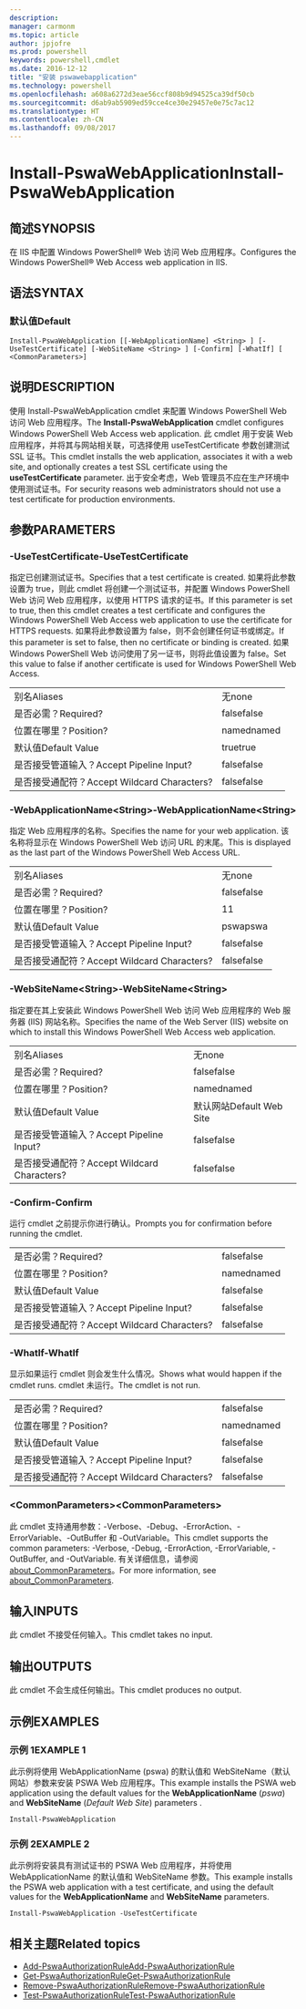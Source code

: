 ```yaml
---
description: 
manager: carmonm
ms.topic: article
author: jpjofre
ms.prod: powershell
keywords: powershell,cmdlet
ms.date: 2016-12-12
title: "安装 pswawebapplication"
ms.technology: powershell
ms.openlocfilehash: a608a6272d3eae56ccf808b9d94525ca39df50cb
ms.sourcegitcommit: d6ab9ab5909ed59cce4ce30e29457e0e75c7ac12
ms.translationtype: HT
ms.contentlocale: zh-CN
ms.lasthandoff: 09/08/2017
---
```

# <a name="install-pswawebapplication"></a><span data-ttu-id="dc5dc-103">Install-PswaWebApplication</span><span class="sxs-lookup"><span data-stu-id="dc5dc-103">Install-PswaWebApplication</span></span>

## <a name="synopsis"></a><span data-ttu-id="dc5dc-104">简述</span><span class="sxs-lookup"><span data-stu-id="dc5dc-104">SYNOPSIS</span></span>

<span data-ttu-id="dc5dc-105">在 IIS 中配置 Windows PowerShell® Web 访问 Web 应用程序。</span><span class="sxs-lookup"><span data-stu-id="dc5dc-105">Configures the Windows PowerShell® Web Access web application in IIS.</span></span>

## <a name="syntax"></a><span data-ttu-id="dc5dc-106">语法</span><span class="sxs-lookup"><span data-stu-id="dc5dc-106">SYNTAX</span></span>

### <a name="default"></a><span data-ttu-id="dc5dc-107">默认值</span><span class="sxs-lookup"><span data-stu-id="dc5dc-107">Default</span></span>
```
Install-PswaWebApplication [[-WebApplicationName] <String> ] [-UseTestCertificate] [-WebSiteName <String> ] [-Confirm] [-WhatIf] [ <CommonParameters>]
```

## <a name="description"></a><span data-ttu-id="dc5dc-108">说明</span><span class="sxs-lookup"><span data-stu-id="dc5dc-108">DESCRIPTION</span></span>

<span data-ttu-id="dc5dc-109">使用 Install-PswaWebApplication cmdlet 来配置 Windows PowerShell Web 访问 Web 应用程序。</span><span class="sxs-lookup"><span data-stu-id="dc5dc-109">The **Install-PswaWebApplication** cmdlet configures Windows PowerShell Web Access web application.</span></span> <span data-ttu-id="dc5dc-110">此 cmdlet 用于安装 Web 应用程序，并将其与网站相关联，可选择使用 useTestCertificate 参数创建测试 SSL 证书。</span><span class="sxs-lookup"><span data-stu-id="dc5dc-110">This cmdlet installs the web application, associates it with a web site, and optionally creates a test SSL certificate using the **useTestCertificate** parameter.</span></span> <span data-ttu-id="dc5dc-111">出于安全考虑，Web 管理员不应在生产环境中使用测试证书。</span><span class="sxs-lookup"><span data-stu-id="dc5dc-111">For security reasons web administrators should not use a test certificate for production environments.</span></span>

## <a name="parameters"></a><span data-ttu-id="dc5dc-112">参数</span><span class="sxs-lookup"><span data-stu-id="dc5dc-112">PARAMETERS</span></span>

### <a name="-usetestcertificate"></a><span data-ttu-id="dc5dc-113">-UseTestCertificate</span><span class="sxs-lookup"><span data-stu-id="dc5dc-113">-UseTestCertificate</span></span>

<span data-ttu-id="dc5dc-114">指定已创建测试证书。</span><span class="sxs-lookup"><span data-stu-id="dc5dc-114">Specifies that a test certificate is created.</span></span> <span data-ttu-id="dc5dc-115">如果将此参数设置为 true，则此 cmdlet 将创建一个测试证书，并配置 Windows PowerShell Web 访问 Web 应用程序，以使用 HTTPS 请求的证书。</span><span class="sxs-lookup"><span data-stu-id="dc5dc-115">If this parameter is set to true, then this cmdlet creates a test certificate and configures the Windows PowerShell Web Access web application to use the certificate for HTTPS requests.</span></span> <span data-ttu-id="dc5dc-116">如果将此参数设置为 false，则不会创建任何证书或绑定。</span><span class="sxs-lookup"><span data-stu-id="dc5dc-116">If this parameter is set to false, then no certificate or binding is created.</span></span> <span data-ttu-id="dc5dc-117">如果 Windows PowerShell Web 访问使用了另一证书，则将此值设置为 false。</span><span class="sxs-lookup"><span data-stu-id="dc5dc-117">Set this value to false if another certificate is used for Windows PowerShell Web Access.</span></span>

|||  
|-|-|
| <span data-ttu-id="dc5dc-118">别名</span><span class="sxs-lookup"><span data-stu-id="dc5dc-118">Aliases</span></span>                              | <span data-ttu-id="dc5dc-119">无</span><span class="sxs-lookup"><span data-stu-id="dc5dc-119">none</span></span>                                 |
| <span data-ttu-id="dc5dc-120">是否必需？</span><span class="sxs-lookup"><span data-stu-id="dc5dc-120">Required?</span></span>                            | <span data-ttu-id="dc5dc-121">false</span><span class="sxs-lookup"><span data-stu-id="dc5dc-121">false</span></span>                                |
| <span data-ttu-id="dc5dc-122">位置在哪里？</span><span class="sxs-lookup"><span data-stu-id="dc5dc-122">Position?</span></span>                            | <span data-ttu-id="dc5dc-123">named</span><span class="sxs-lookup"><span data-stu-id="dc5dc-123">named</span></span>                                |
| <span data-ttu-id="dc5dc-124">默认值</span><span class="sxs-lookup"><span data-stu-id="dc5dc-124">Default Value</span></span>                        | <span data-ttu-id="dc5dc-125">true</span><span class="sxs-lookup"><span data-stu-id="dc5dc-125">true</span></span>                                 |
| <span data-ttu-id="dc5dc-126">是否接受管道输入？</span><span class="sxs-lookup"><span data-stu-id="dc5dc-126">Accept Pipeline Input?</span></span>               | <span data-ttu-id="dc5dc-127">false</span><span class="sxs-lookup"><span data-stu-id="dc5dc-127">false</span></span>                                |
| <span data-ttu-id="dc5dc-128">是否接受通配符？</span><span class="sxs-lookup"><span data-stu-id="dc5dc-128">Accept Wildcard Characters?</span></span>          | <span data-ttu-id="dc5dc-129">false</span><span class="sxs-lookup"><span data-stu-id="dc5dc-129">false</span></span>                                |

### <a name="-webapplicationnameltstringgt"></a><span data-ttu-id="dc5dc-130">-WebApplicationName&lt;String&gt;</span><span class="sxs-lookup"><span data-stu-id="dc5dc-130">-WebApplicationName&lt;String&gt;</span></span>

<span data-ttu-id="dc5dc-131">指定 Web 应用程序的名称。</span><span class="sxs-lookup"><span data-stu-id="dc5dc-131">Specifies the name for your web application.</span></span> <span data-ttu-id="dc5dc-132">该名称将显示在 Windows PowerShell Web 访问 URL 的末尾。</span><span class="sxs-lookup"><span data-stu-id="dc5dc-132">This is displayed as the last part of the Windows PowerShell Web Access URL.</span></span>

|||  
|-|-|
| <span data-ttu-id="dc5dc-133">别名</span><span class="sxs-lookup"><span data-stu-id="dc5dc-133">Aliases</span></span>                              | <span data-ttu-id="dc5dc-134">无</span><span class="sxs-lookup"><span data-stu-id="dc5dc-134">none</span></span>                                 |
| <span data-ttu-id="dc5dc-135">是否必需？</span><span class="sxs-lookup"><span data-stu-id="dc5dc-135">Required?</span></span>                            | <span data-ttu-id="dc5dc-136">false</span><span class="sxs-lookup"><span data-stu-id="dc5dc-136">false</span></span>                                |
| <span data-ttu-id="dc5dc-137">位置在哪里？</span><span class="sxs-lookup"><span data-stu-id="dc5dc-137">Position?</span></span>                            | <span data-ttu-id="dc5dc-138">1</span><span class="sxs-lookup"><span data-stu-id="dc5dc-138">1</span></span>                                    |
| <span data-ttu-id="dc5dc-139">默认值</span><span class="sxs-lookup"><span data-stu-id="dc5dc-139">Default Value</span></span>                        | <span data-ttu-id="dc5dc-140">pswa</span><span class="sxs-lookup"><span data-stu-id="dc5dc-140">pswa</span></span>                                 |
| <span data-ttu-id="dc5dc-141">是否接受管道输入？</span><span class="sxs-lookup"><span data-stu-id="dc5dc-141">Accept Pipeline Input?</span></span>               | <span data-ttu-id="dc5dc-142">false</span><span class="sxs-lookup"><span data-stu-id="dc5dc-142">false</span></span>                                |
| <span data-ttu-id="dc5dc-143">是否接受通配符？</span><span class="sxs-lookup"><span data-stu-id="dc5dc-143">Accept Wildcard Characters?</span></span>          | <span data-ttu-id="dc5dc-144">false</span><span class="sxs-lookup"><span data-stu-id="dc5dc-144">false</span></span>                                |

### <a name="-websitenameltstringgt"></a><span data-ttu-id="dc5dc-145">-WebSiteName&lt;String&gt;</span><span class="sxs-lookup"><span data-stu-id="dc5dc-145">-WebSiteName&lt;String&gt;</span></span>

<span data-ttu-id="dc5dc-146">指定要在其上安装此 Windows PowerShell Web 访问 Web 应用程序的 Web 服务器 (IIS) 网站名称。</span><span class="sxs-lookup"><span data-stu-id="dc5dc-146">Specifies the name of the Web Server (IIS) website on which to install this Windows PowerShell Web Access web application.</span></span>

|||  
|-|-|
| <span data-ttu-id="dc5dc-147">别名</span><span class="sxs-lookup"><span data-stu-id="dc5dc-147">Aliases</span></span>                              | <span data-ttu-id="dc5dc-148">无</span><span class="sxs-lookup"><span data-stu-id="dc5dc-148">none</span></span>                                 |
| <span data-ttu-id="dc5dc-149">是否必需？</span><span class="sxs-lookup"><span data-stu-id="dc5dc-149">Required?</span></span>                            | <span data-ttu-id="dc5dc-150">false</span><span class="sxs-lookup"><span data-stu-id="dc5dc-150">false</span></span>                                |
| <span data-ttu-id="dc5dc-151">位置在哪里？</span><span class="sxs-lookup"><span data-stu-id="dc5dc-151">Position?</span></span>                            | <span data-ttu-id="dc5dc-152">named</span><span class="sxs-lookup"><span data-stu-id="dc5dc-152">named</span></span>                                |
| <span data-ttu-id="dc5dc-153">默认值</span><span class="sxs-lookup"><span data-stu-id="dc5dc-153">Default Value</span></span>                        | <span data-ttu-id="dc5dc-154">默认网站</span><span class="sxs-lookup"><span data-stu-id="dc5dc-154">Default Web Site</span></span>                     |
| <span data-ttu-id="dc5dc-155">是否接受管道输入？</span><span class="sxs-lookup"><span data-stu-id="dc5dc-155">Accept Pipeline Input?</span></span>               | <span data-ttu-id="dc5dc-156">false</span><span class="sxs-lookup"><span data-stu-id="dc5dc-156">false</span></span>                                |
| <span data-ttu-id="dc5dc-157">是否接受通配符？</span><span class="sxs-lookup"><span data-stu-id="dc5dc-157">Accept Wildcard Characters?</span></span>          | <span data-ttu-id="dc5dc-158">false</span><span class="sxs-lookup"><span data-stu-id="dc5dc-158">false</span></span>                                |

### <a name="-confirm"></a><span data-ttu-id="dc5dc-159">-Confirm</span><span class="sxs-lookup"><span data-stu-id="dc5dc-159">-Confirm</span></span>

<span data-ttu-id="dc5dc-160">运行 cmdlet 之前提示你进行确认。</span><span class="sxs-lookup"><span data-stu-id="dc5dc-160">Prompts you for confirmation before running the cmdlet.</span></span>

|||  
|-|-|
| <span data-ttu-id="dc5dc-161">是否必需？</span><span class="sxs-lookup"><span data-stu-id="dc5dc-161">Required?</span></span>                            | <span data-ttu-id="dc5dc-162">false</span><span class="sxs-lookup"><span data-stu-id="dc5dc-162">false</span></span>                                |
| <span data-ttu-id="dc5dc-163">位置在哪里？</span><span class="sxs-lookup"><span data-stu-id="dc5dc-163">Position?</span></span>                            | <span data-ttu-id="dc5dc-164">named</span><span class="sxs-lookup"><span data-stu-id="dc5dc-164">named</span></span>                                |
| <span data-ttu-id="dc5dc-165">默认值</span><span class="sxs-lookup"><span data-stu-id="dc5dc-165">Default Value</span></span>                        | <span data-ttu-id="dc5dc-166">false</span><span class="sxs-lookup"><span data-stu-id="dc5dc-166">false</span></span>                                |
| <span data-ttu-id="dc5dc-167">是否接受管道输入？</span><span class="sxs-lookup"><span data-stu-id="dc5dc-167">Accept Pipeline Input?</span></span>               | <span data-ttu-id="dc5dc-168">false</span><span class="sxs-lookup"><span data-stu-id="dc5dc-168">false</span></span>                                |
| <span data-ttu-id="dc5dc-169">是否接受通配符？</span><span class="sxs-lookup"><span data-stu-id="dc5dc-169">Accept Wildcard Characters?</span></span>          | <span data-ttu-id="dc5dc-170">false</span><span class="sxs-lookup"><span data-stu-id="dc5dc-170">false</span></span>                                |

### <a name="-whatif"></a><span data-ttu-id="dc5dc-171">-WhatIf</span><span class="sxs-lookup"><span data-stu-id="dc5dc-171">-WhatIf</span></span>

<span data-ttu-id="dc5dc-172">显示如果运行 cmdlet 则会发生什么情况。</span><span class="sxs-lookup"><span data-stu-id="dc5dc-172">Shows what would happen if the cmdlet runs.</span></span>
<span data-ttu-id="dc5dc-173">cmdlet 未运行。</span><span class="sxs-lookup"><span data-stu-id="dc5dc-173">The cmdlet is not run.</span></span>

|||  
|-|-|
| <span data-ttu-id="dc5dc-174">是否必需？</span><span class="sxs-lookup"><span data-stu-id="dc5dc-174">Required?</span></span>                            | <span data-ttu-id="dc5dc-175">false</span><span class="sxs-lookup"><span data-stu-id="dc5dc-175">false</span></span>                                |
| <span data-ttu-id="dc5dc-176">位置在哪里？</span><span class="sxs-lookup"><span data-stu-id="dc5dc-176">Position?</span></span>                            | <span data-ttu-id="dc5dc-177">named</span><span class="sxs-lookup"><span data-stu-id="dc5dc-177">named</span></span>                                |
| <span data-ttu-id="dc5dc-178">默认值</span><span class="sxs-lookup"><span data-stu-id="dc5dc-178">Default Value</span></span>                        | <span data-ttu-id="dc5dc-179">false</span><span class="sxs-lookup"><span data-stu-id="dc5dc-179">false</span></span>                                |
| <span data-ttu-id="dc5dc-180">是否接受管道输入？</span><span class="sxs-lookup"><span data-stu-id="dc5dc-180">Accept Pipeline Input?</span></span>               | <span data-ttu-id="dc5dc-181">false</span><span class="sxs-lookup"><span data-stu-id="dc5dc-181">false</span></span>                                |
| <span data-ttu-id="dc5dc-182">是否接受通配符？</span><span class="sxs-lookup"><span data-stu-id="dc5dc-182">Accept Wildcard Characters?</span></span>          | <span data-ttu-id="dc5dc-183">false</span><span class="sxs-lookup"><span data-stu-id="dc5dc-183">false</span></span>                                |

### <a name="ltcommonparametersgt"></a><span data-ttu-id="dc5dc-184">&lt;CommonParameters&gt;</span><span class="sxs-lookup"><span data-stu-id="dc5dc-184">&lt;CommonParameters&gt;</span></span>

<span data-ttu-id="dc5dc-185">此 cmdlet 支持通用参数：-Verbose、-Debug、-ErrorAction、-ErrorVariable、-OutBuffer 和 -OutVariable。</span><span class="sxs-lookup"><span data-stu-id="dc5dc-185">This cmdlet supports the common parameters: -Verbose, -Debug, -ErrorAction, -ErrorVariable, -OutBuffer, and -OutVariable.</span></span>
<span data-ttu-id="dc5dc-186">有关详细信息，请参阅 [about_CommonParameters](http://go.microsoft.com/fwlink/p/?LinkID=113216)。</span><span class="sxs-lookup"><span data-stu-id="dc5dc-186">For more information, see [about_CommonParameters](http://go.microsoft.com/fwlink/p/?LinkID=113216).</span></span>

## <a name="inputs"></a><span data-ttu-id="dc5dc-187">输入</span><span class="sxs-lookup"><span data-stu-id="dc5dc-187">INPUTS</span></span>

<span data-ttu-id="dc5dc-188">此 cmdlet 不接受任何输入。</span><span class="sxs-lookup"><span data-stu-id="dc5dc-188">This cmdlet takes no input.</span></span>

## <a name="outputs"></a><span data-ttu-id="dc5dc-189">输出</span><span class="sxs-lookup"><span data-stu-id="dc5dc-189">OUTPUTS</span></span>

<span data-ttu-id="dc5dc-190">此 cmdlet 不会生成任何输出。</span><span class="sxs-lookup"><span data-stu-id="dc5dc-190">This cmdlet produces no output.</span></span>

## <a name="examples"></a><span data-ttu-id="dc5dc-191">示例</span><span class="sxs-lookup"><span data-stu-id="dc5dc-191">EXAMPLES</span></span>

### <a name="example-1"></a><span data-ttu-id="dc5dc-192">示例 1</span><span class="sxs-lookup"><span data-stu-id="dc5dc-192">EXAMPLE 1</span></span>

<span data-ttu-id="dc5dc-193">此示例将使用 WebApplicationName (pswa) 的默认值和 WebSiteName（默认网站）参数来安装 PSWA Web 应用程序。</span><span class="sxs-lookup"><span data-stu-id="dc5dc-193">This example installs the PSWA web application using the default values for the **WebApplicationName** (*pswa*) and **WebSiteName** (*Default Web Site*) parameters .</span></span>

```
Install-PswaWebApplication
```

### <a name="example-2"></a><span data-ttu-id="dc5dc-194">示例 2</span><span class="sxs-lookup"><span data-stu-id="dc5dc-194">EXAMPLE 2</span></span>

<span data-ttu-id="dc5dc-195">此示例将安装具有测试证书的 PSWA Web 应用程序，并将使用 WebApplicationName 的默认值和 WebSiteName 参数。</span><span class="sxs-lookup"><span data-stu-id="dc5dc-195">This example installs the PSWA web application with a test certificate, and using the default values for the **WebApplicationName** and **WebSiteName** parameters.</span></span>

```
Install-PswaWebApplication -UseTestCertificate
```

## <a name="related-topics"></a><span data-ttu-id="dc5dc-196">相关主题</span><span class="sxs-lookup"><span data-stu-id="dc5dc-196">Related topics</span></span>

- [<span data-ttu-id="dc5dc-197">Add-PswaAuthorizationRule</span><span class="sxs-lookup"><span data-stu-id="dc5dc-197">Add-PswaAuthorizationRule</span></span>](add-pswaauthorizationrule.md)
- [<span data-ttu-id="dc5dc-198">Get-PswaAuthorizationRule</span><span class="sxs-lookup"><span data-stu-id="dc5dc-198">Get-PswaAuthorizationRule</span></span>](get-pswaauthorizationrule.md)
- [<span data-ttu-id="dc5dc-199">Remove-PswaAuthorizationRule</span><span class="sxs-lookup"><span data-stu-id="dc5dc-199">Remove-PswaAuthorizationRule</span></span>](remove-pswaauthorizationrule.md)
- [<span data-ttu-id="dc5dc-200">Test-PswaAuthorizationRule</span><span class="sxs-lookup"><span data-stu-id="dc5dc-200">Test-PswaAuthorizationRule</span></span>](test-pswaauthorizationrule.md)
